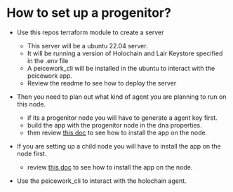 # How to set up a progenitor?

- Use this repos terraform module to create a server

  - This server will be a ubuntu 22.04 server.
  - It will be running a version of Holochain and Lair Keystore specified in the .env file
  - A peicework_cli will be installed in the ubuntu to interact with the peicework app.
  - Review the readme to see how to deploy the server

- Then you need to plan out what kind of agent you are planning to run on this node.
  - if its a progenitor node you will have to generate a agent key first.
  - build the app with the progenitor node in the dna properties.
  - then review [this doc](./setup-agents.md) to see how to install the app on the node.
- If you are setting up a child node you will have to install the app on the node first.

  - review [this doc](./setup-agents.md) to see how to install the app on the node.

- Use the peicework_cli to interact with the holochain agent.
